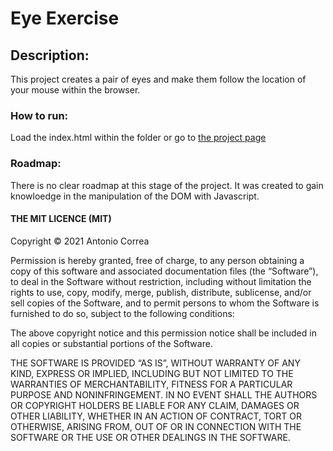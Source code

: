 # Eye Exercise
## Description:  
This project creates a pair of eyes and make them follow the location of your mouse within the browser.
### How to run: 
Load the index.html within the folder or go to [the project page](https://topaiin.github.io/Eye-Exercise/)
### Roadmap: 
There is no clear roadmap at this stage of the project. It was created to gain knowloedge in the manipulation of the DOM with Javascript.

#### THE MIT LICENCE (MIT)
Copyright © 2021 Antonio Correa

Permission is hereby granted, free of charge, to any person obtaining a copy of this software and associated documentation files (the “Software”), to deal in the Software without restriction, including without limitation the rights to use, copy, modify, merge, publish, distribute, sublicense, and/or sell copies of the Software, and to permit persons to whom the Software is furnished to do so, subject to the following conditions:

The above copyright notice and this permission notice shall be included in all copies or substantial portions of the Software.

THE SOFTWARE IS PROVIDED “AS IS”, WITHOUT WARRANTY OF ANY KIND, EXPRESS OR IMPLIED, INCLUDING BUT NOT LIMITED TO THE WARRANTIES OF MERCHANTABILITY, FITNESS FOR A PARTICULAR PURPOSE AND NONINFRINGEMENT. IN NO EVENT SHALL THE AUTHORS OR COPYRIGHT HOLDERS BE LIABLE FOR ANY CLAIM, DAMAGES OR OTHER LIABILITY, WHETHER IN AN ACTION OF CONTRACT, TORT OR OTHERWISE, ARISING FROM, OUT OF OR IN CONNECTION WITH THE SOFTWARE OR THE USE OR OTHER DEALINGS IN THE SOFTWARE.
